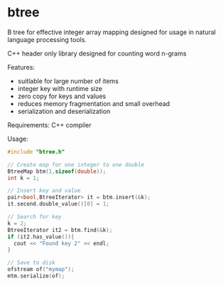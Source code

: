 # btree
B tree for effective integer array mapping designed for usage in natural language processing tools.

C++ header only library designed for counting word n-grams

Features:
- suitlable for large number of items
- integer key with runtime size
- zero copy for keys and values
- reduces memory fragmentation and small overhead
- serialization and deserialization


Requirements:
C++ compiler

Usage:
```c++
#include "btree.h"

// Create map for one integer to one double
BtreeMap btm(1,sizeof(double));
int k = 1;

// Insert key and value
pair<bool,BtreeIterator> it = btm.insert(&k);
it.second.double_value()[0] = 1;

// Search for key
k = 2;
BtreeIterator it2 = btm.find(&k);
if (it2.has_value()){
  cout << "Found key 2" << endl;
}

// Save to disk
ofstream of("mymap");
mtm.serialize(of);
```
